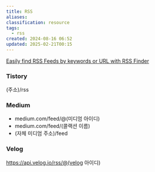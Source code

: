 ```yaml
---
title: RSS
aliases: 
classification: resource
tags:
  - rss
created: 2024-08-16 06:52
updated: 2025-02-21T00:15
---
```

[Easily find RSS Feeds by keywords or URL with RSS Finder](https://rssfinder.app/)

### Tistory

(주소)/rss

### Medium

- medium.com/feed/@(미디엄 아이디)
- medium.com/feed/(콜랙션 이름)
- (자체 미디엄 주소)/feed

### Velog

https://api.velog.io/rss/@(velog 아이디)
